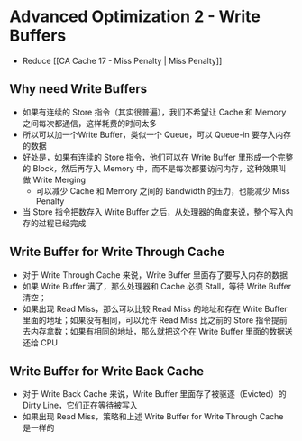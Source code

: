 # Advanced Optimization 2 - Write Buffers

+ Reduce [[CA Cache 17 - Miss Penalty | Miss Penalty]]

## Why need Write Buffers

+ 如果有连续的 Store 指令（其实很普遍），我们不希望让 Cache 和 Memory 之间每次都通信，这样耗费的时间太多
+ 所以可以加一个Write Buffer，类似一个 Queue，可以 Queue-in 要存入内存的数据
+ 好处是，如果有连续的 Store 指令，他们可以在 Write Buffer 里形成一个完整的 Block，然后再存入 Memory 中，而不是每次都要访问内存，这种效果叫做 Write Merging
	+ 可以减少 Cache 和 Memory 之间的 Bandwidth 的压力，也能减少 Miss Penalty
+ 当 Store 指令把数存入 Write Buffer 之后，从处理器的角度来说，整个写入内存的过程已经完成

## Write Buffer for Write Through Cache

+ 对于 Write Through Cache 来说，Write Buffer 里面存了要写入内存的数据
+ 如果 Write Buffer 满了，那么处理器和 Cache 必须 Stall，等待 Write Buffer 清空；
+ 如果出现 Read Miss，那么可以比较 Read Miss 的地址和存在 Write Buffer 里面的地址；如果没有相同，可以允许 Read Miss 比之前的 Store 指令提前去内存拿数；如果有相同的地址，那么就把这个在 Write Buffer 里面的数据送还给 CPU

## Write Buffer for Write Back Cache

+ 对于 Write Back Cache 来说，Write Buffer 里面存了被驱逐（Evicted）的 Dirty Line，它们正在等待被写入
+ 如果出现 Read Miss，策略和上述 Write Buffer for Write Through Cache 是一样的